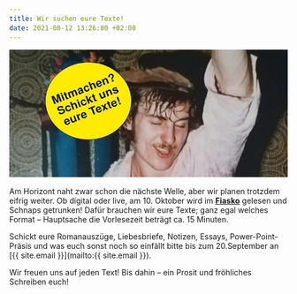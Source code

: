 ```yaml
---
title: Wir suchen eure Texte!
date: 2021-08-12 13:26:00 +02:00
---
```


![436cfe_63520669366542c49a7fa3c2c04c6c02_mv2.jpg](/uploads/436cfe_63520669366542c49a7fa3c2c04c6c02_mv2.jpg)

Am Horizont naht zwar schon die nächste Welle, aber wir planen trotzdem eifrig weiter. Ob digital oder live, am 10. Oktober wird im **[Fiasko](http://fiasko-piccolo-hannover.de/)** gelesen und Schnaps getrunken! Dafür brauchen wir eure Texte; ganz egal welches Format – Hauptsache die Vorlesezeit beträgt ca. 15 Minuten.

Schickt eure Romanauszüge, Liebesbriefe, Notizen, Essays, Power-Point-Präsis und was euch sonst noch so einfällt bitte bis zum 20.September an \[{{ site.email }}\](mailto:{{ site.email }}). 

Wir freuen uns auf jeden Text! Bis dahin – ein Prosit und fröhliches Schreiben euch!